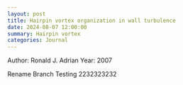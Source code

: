 ```yaml
---
layout: post
title: Hairpin vortex organization in wall turbulence
date: 2024-08-07 12:00:00
summary: Hairpin vortex
categories: Journal
---
```

Author: Ronald J. Adrian
Year: 2007

Rename Branch Testing 2232323232
